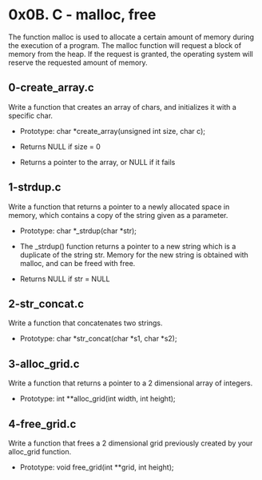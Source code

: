 # 0x0B. C - malloc, free
The function malloc is used to allocate a certain amount of memory during the execution of a program. The malloc function will request a block of memory from the heap. If the request is granted, the operating system will reserve the requested amount of memory.
## 0-create_array.c
Write a function that creates an array of chars, and initializes it with a specific char.



* Prototype: char *create_array(unsigned int size, char c);

* Returns NULL if size = 0

* Returns a pointer to the array, or NULL if it fails
## 1-strdup.c
Write a function that returns a pointer to a newly allocated space in memory, which contains a copy of the string given as a parameter.
* Prototype: char *_strdup(char *str);
* The _strdup() function returns a pointer to a new string which is a duplicate of the string str. Memory for the new string is obtained with malloc, and can be freed with free.

* Returns NULL if str = NULL
## 2-str_concat.c
Write a function that concatenates two strings.
* Prototype: char *str_concat(char *s1, char *s2);
## 3-alloc_grid.c
Write a function that returns a pointer to a 2 dimensional array of integers.
* Prototype: int **alloc_grid(int width, int height);
## 4-free_grid.c
Write a function that frees a 2 dimensional grid previously created by your alloc_grid function.
* Prototype: void free_grid(int **grid, int height);
